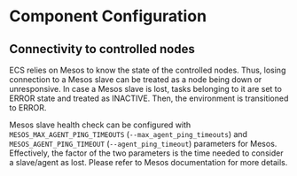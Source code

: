 # Component Configuration

## Connectivity to controlled nodes

ECS relies on Mesos to know the state of the controlled nodes.
Thus, losing connection to a Mesos slave can be treated as a node being down or unresponsive.
In case a Mesos slave is lost, tasks belonging to it are set to ERROR state and treated as INACTIVE.
Then, the environment is transitioned to ERROR.

Mesos slave health check can be configured with `MESOS_MAX_AGENT_PING_TIMEOUTS` (`--max_agent_ping_timeouts`) and `MESOS_AGENT_PING_TIMEOUT` (`--agent_ping_timeout`) parameters for Mesos.
Effectively, the factor of the two parameters is the time needed to consider a slave/agent as lost.
Please refer to Mesos documentation for more details.